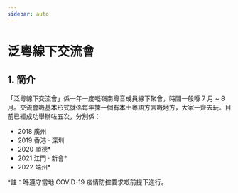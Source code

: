 ```yaml
---
sidebar: auto
---
```


# 泛粵線下交流會

## 1. 簡介

「泛粵線下交流會」係一年一度嘅嶺南粵音成員線下聚會，時間一般喺 7 月 ~ 8 月。交流會嘅基本形式就係每年揀一個有本土粵語方言嘅地方，大家一齊去玩。目前已經成功舉辦咗五次，分別係：

- 2018 廣州
- 2019 香港 · 深圳
- 2020 順德*
- 2021 江門 · 新會*
- 2022 端州*

*註：喺遵守當地 COVID-19 疫情防控要求嘅前提下進行。
